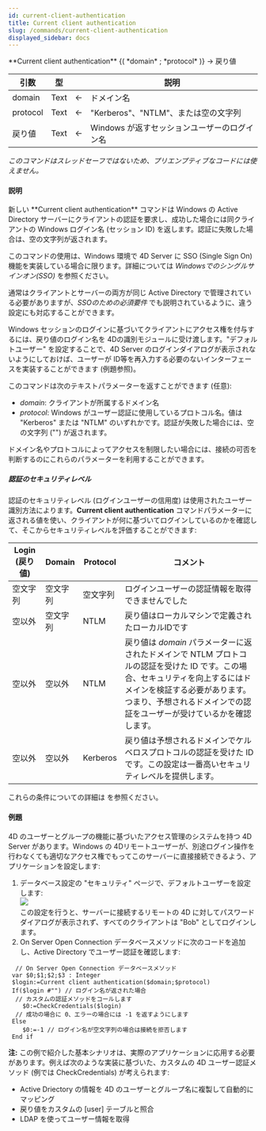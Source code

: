 ```yaml
---
id: current-client-authentication
title: Current client authentication
slug: /commands/current-client-authentication
displayed_sidebar: docs
---
```


<!--REF #_command_.Current client authentication.Syntax-->**Current client authentication** {( *domain* ; *protocol* )} -> 戻り値<!-- END REF-->
<!--REF #_command_.Current client authentication.Params-->
| 引数 | 型 |  | 説明 |
| --- | --- | --- | --- |
| domain | Text | &#8592; | ドメイン名 |
| protocol | Text | &#8592; | "Kerberos"、"NTLM"、または空の文字列 |
| 戻り値 | Text | &#8592; | Windows が返すセッションユーザーのログイン名 |

<!-- END REF-->

*このコマンドはスレッドセーフではないため、プリエンプティブなコードには使えません。*


#### 説明 

<!--REF #_command_.Current client authentication.Summary-->新しい **Current client authentication** コマンドは Windows の Active Directory サーバーにクライアントの認証を要求し、成功した場合には同クライアントの Windows ログイン名 (セッション ID) を返します。<!-- END REF-->認証に失敗した場合は、空の文字列が返されます。

このコマンドの使用は、Windows 環境で 4D Server に SSO (Single Sign On) 機能を実装している場合に限ります。詳細については *Windowsでのシングルサインオン(SSO)* を参照ください。

通常はクライアントとサーバーの両方が同じ Active Directory で管理されている必要がありますが、*SSOのための必須要件* でも説明されているように、違う設定にも対応することができます。

Windows セッションのログインに基づいてクライアントにアクセス権を付与するには、戻り値のログイン名を 4Dの識別モジュールに受け渡します。"デフォルトユーザー" を設定することで、4D Server のログインダイアログが表示されないようにしておけば、ユーザーが ID等を再入力する必要のないインターフェースを実装することができます (例題参照)。

このコマンドは次のテキストパラメーターを返すことができます (任意):

* *domain*: クライアントが所属するドメイン名
* *protocol*: Windows がユーザー認証に使用しているプロトコル名。値は "Kerberos" または "NTLM" のいずれかです。認証が失敗した場合には、空の文字列 ("") が返されます。

 ドメイン名やプロトコルによってアクセスを制限したい場合には、接続の可否を判断するのにこれらのパラメーターを利用することができます。

##### 認証のセキュリティレベル 

認証のセキュリティレベル (ログインユーザーの信用度) は使用されたユーザー識別方法によります。**Current client authentication** コマンドパラメーターに返される値を使い、クライアントが何に基づいてログインしているのかを確認して、そこからセキュリティレベルを評価することができます:

| **Login** (戻り値) | **Domain** | **Protocol** | **コメント**                                                                                                                       |
| --------------- | ---------- | ------------ | ------------------------------------------------------------------------------------------------------------------------------ |
| 空文字列            | 空文字列       | 空文字列         | ログインユーザーの認証情報を取得できませんでした                                                                                                       |
| 空以外             | 空文字列       | NTLM         | 戻り値はローカルマシンで定義されたローカルIDです                                                                                                      |
| 空以外             | 空以外        | NTLM         | 戻り値は *domain* パラメーターに返されたドメインで NTLM プロトコルの認証を受けた ID です。この場合、セキュリティを向上するにはドメインを検証する必要があります。つまり、予想されるドメインでの認証をユーザーが受けているかを確認します。 |
| 空以外             | 空以外        | Kerberos     | 戻り値は予想されるドメインでケルベロスプロトコルの認証を受けた ID です。この設定は一番高いセキュリティレベルを提供します。                                                                |

これらの条件についての詳細は を参照ください。

#### 例題 

4D のユーザーとグループの機能に基づいたアクセス管理のシステムを持つ 4D Server があります。Windows の 4Dリモートユーザーが、別途ログイン操作を行わなくても適切なアクセス権でもってこのサーバーに直接接続できるよう、アプリケーションを設定します:  

1. データベース設定の "セキュリティ" ページで、デフォルトユーザーを設定します:  
![](../assets/en/commands/pict2909681.en.png)  
この設定を行うと、サーバーに接続するリモートの 4D に対してパスワードダイアログが表示されず、すべてのクライアントは "Bob" としてログインします。
2. On Server Open Connection データベースメソッドに次のコードを追加し、Active Directory でユーザー認証を確認します:

```4d
  // On Server Open Connection データベースメソッド
 var $0;$1;$2;$3 : Integer
 $login:=Current client authentication($domain;$protocol)
 If($login #"") // ログイン名が返された場合
  // カスタムの認証メソッドをコールします
    $0:=CheckCredentials($login)
  // 成功の場合に 0、エラーの場合には -1 を返すようにします
 Else
    $0:=-1 // ログイン名が空文字列の場合は接続を拒否します
 End if
```

**注:** この例で紹介した基本シナリオは、実際のアプリケーションに応用する必要があります。例えば次のような実装に基づいた、カスタムの 4D ユーザー認証メソッド (例では CheckCredentials) が考えられます:

* Active Driectory の情報を 4D のユーザーとグループ名に複製して自動的にマッピング
* 戻り値をカスタムの \[user\] テーブルと照合
* LDAP を使ってユーザー情報を取得
